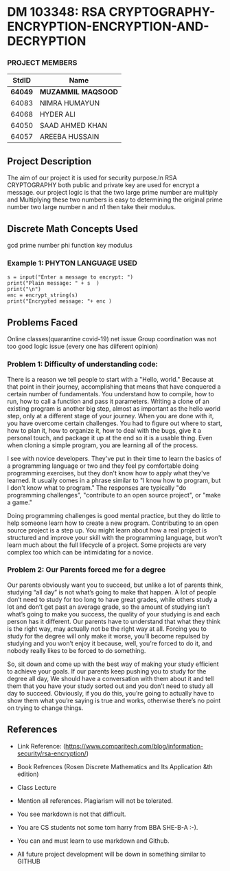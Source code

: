 # DM 103348: RSA CRYPTOGRAPHY-ENCRYPTION-ENCRYPTION-AND-DECRYPTION 

### PROJECT MEMBERS 
StdID | Name
------------ | -------------
**64049** | **MUZAMMIL MAQSOOD** 
64083 | NIMRA HUMAYUN
64068 | HYDER ALI
64050 | SAAD AHMED KHAN
64057 | AREEBA HUSSAIN
<!-- Replace name and student ids with acutally group member names and ids-->
## Project Description 
The aim of our project it is used for security purpose.In RSA CRYPTOGRAPHY both public and private key are used for encrypt a message. our project logic is that the two large prime number are mulitiply and Multiplying these two numbers is easy to  determining the original prime number two large number n and n1 then take their modulus.

## Discrete Math Concepts Used 
gcd 
prime number
phi function
key 
modulus 
### Example 1: PHYTON LANGUAGE USED

```Phyton code:
s = input("Enter a message to encrypt: ")
print("Plain message: " + s  )
print("\n")
enc = encrypt_string(s)
print("Encrypted message: "+ enc )
```

## Problems Faced

Online classes(quarantine covid-19)
net issue 
Group coordination was not too good 
logic issue (every one has diiferent opinion)

### Problem 1: Difficulty of understanding code: ###
There is a reason we tell people to start with a "Hello, world." Because at that point in their journey, accomplishing that means that have conquered a certain number of fundamentals. You understand how to compile, how to run, how to call a function and pass it parameters. Writing a clone of an existing program is another big step, almost as important as the hello world step, only at a different stage of your journey. When you are done with it, you have overcome certain challenges. You had to figure out where to start, how to plan it, how to organize it, how to deal with the bugs, give it a personal touch, and package it up at the end so it is a usable thing. Even when cloning a simple program, you are learning all of the process.

I see with novice developers. They've put in their time to learn the basics of a programming language or two and they feel py comfortable doing programming exercises, but they don't know how to apply what they've learned. It usually comes in a phrase similar to "I know how to program, but I don't know what to program." The responses are typically "do programming challenges", "contribute to an open source project", or "make a game."

Doing programming challenges is good mental practice, but they do little to help someone learn how to create a new program. Contributing to an open source project is a step up. You might learn about how a real project is structured and improve your skill with the programming language, but won't learn much about the full lifecycle of a project. Some projects are very complex too which can be intimidating for a novice.

### Problem 2: Our Parents forced me for a degree ###

Our parents obviously want you to succeed, but unlike a lot of parents think, studying “all day” is not what’s going to make that happen. A lot of people don’t need to study for too long to have great grades, while others study a lot and don’t get past an average grade, so the amount of studying isn’t what’s going to make you success, the quality of your studying is and each person has it different. Our parents have to understand that what they think is the right way, may actually not be the right way at all. Forcing you to study for the degree will only make it worse, you’ll become repulsed by studying and you won’t enjoy it because, well, you’re forced to do it, and nobody really likes to be forced to do something.

So, sit down and come up with the best way of making your study efficient to achieve your goals. If our parents keep pushing you to study for the degree all day, We should have a conversation with them about it and tell them that you have your study sorted out and you don’t need to study all day to succeed. Obviously, if you do this, you’re going to actually have to show them what you’re saying is true and works, otherwise there’s no point on trying to change things.

## References ##
- Link Reference: (https://www.comparitech.com/blog/information-security/rsa-encryption/)
- Book Refrences (Rosen Discrete Mathematics and Its Application &th edition)
- Class Lecture

- Mention all references. Plagiarism will not be tolerated.
- You see markdown is not that difficult.
- You are CS students not some tom harry from BBA SHE-B-A :-).
- You can and must learn to use markdown and Github. 
- All future project development will be down in something similar to GITHUB
